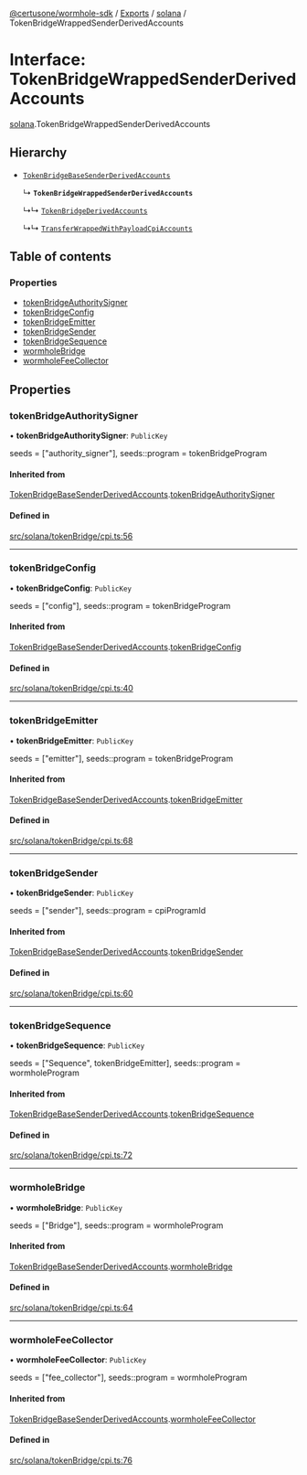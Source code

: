 [@certusone/wormhole-sdk](../README.md) / [Exports](../modules.md) / [solana](../modules/solana.md) / TokenBridgeWrappedSenderDerivedAccounts

# Interface: TokenBridgeWrappedSenderDerivedAccounts

[solana](../modules/solana.md).TokenBridgeWrappedSenderDerivedAccounts

## Hierarchy

- [`TokenBridgeBaseSenderDerivedAccounts`](solana.TokenBridgeBaseSenderDerivedAccounts.md)

  ↳ **`TokenBridgeWrappedSenderDerivedAccounts`**

  ↳↳ [`TokenBridgeDerivedAccounts`](solana.TokenBridgeDerivedAccounts.md)

  ↳↳ [`TransferWrappedWithPayloadCpiAccounts`](solana.TransferWrappedWithPayloadCpiAccounts.md)

## Table of contents

### Properties

- [tokenBridgeAuthoritySigner](solana.TokenBridgeWrappedSenderDerivedAccounts.md#tokenbridgeauthoritysigner)
- [tokenBridgeConfig](solana.TokenBridgeWrappedSenderDerivedAccounts.md#tokenbridgeconfig)
- [tokenBridgeEmitter](solana.TokenBridgeWrappedSenderDerivedAccounts.md#tokenbridgeemitter)
- [tokenBridgeSender](solana.TokenBridgeWrappedSenderDerivedAccounts.md#tokenbridgesender)
- [tokenBridgeSequence](solana.TokenBridgeWrappedSenderDerivedAccounts.md#tokenbridgesequence)
- [wormholeBridge](solana.TokenBridgeWrappedSenderDerivedAccounts.md#wormholebridge)
- [wormholeFeeCollector](solana.TokenBridgeWrappedSenderDerivedAccounts.md#wormholefeecollector)

## Properties

### tokenBridgeAuthoritySigner

• **tokenBridgeAuthoritySigner**: `PublicKey`

seeds = ["authority_signer"], seeds::program = tokenBridgeProgram

#### Inherited from

[TokenBridgeBaseSenderDerivedAccounts](solana.TokenBridgeBaseSenderDerivedAccounts.md).[tokenBridgeAuthoritySigner](solana.TokenBridgeBaseSenderDerivedAccounts.md#tokenbridgeauthoritysigner)

#### Defined in

[src/solana/tokenBridge/cpi.ts:56](https://github.com/wormhole-foundation/wormhole/blob/7bc96a1e/sdk/js/src/solana/tokenBridge/cpi.ts#L56)

___

### tokenBridgeConfig

• **tokenBridgeConfig**: `PublicKey`

seeds = ["config"], seeds::program = tokenBridgeProgram

#### Inherited from

[TokenBridgeBaseSenderDerivedAccounts](solana.TokenBridgeBaseSenderDerivedAccounts.md).[tokenBridgeConfig](solana.TokenBridgeBaseSenderDerivedAccounts.md#tokenbridgeconfig)

#### Defined in

[src/solana/tokenBridge/cpi.ts:40](https://github.com/wormhole-foundation/wormhole/blob/7bc96a1e/sdk/js/src/solana/tokenBridge/cpi.ts#L40)

___

### tokenBridgeEmitter

• **tokenBridgeEmitter**: `PublicKey`

seeds = ["emitter"], seeds::program = tokenBridgeProgram

#### Inherited from

[TokenBridgeBaseSenderDerivedAccounts](solana.TokenBridgeBaseSenderDerivedAccounts.md).[tokenBridgeEmitter](solana.TokenBridgeBaseSenderDerivedAccounts.md#tokenbridgeemitter)

#### Defined in

[src/solana/tokenBridge/cpi.ts:68](https://github.com/wormhole-foundation/wormhole/blob/7bc96a1e/sdk/js/src/solana/tokenBridge/cpi.ts#L68)

___

### tokenBridgeSender

• **tokenBridgeSender**: `PublicKey`

seeds = ["sender"], seeds::program = cpiProgramId

#### Inherited from

[TokenBridgeBaseSenderDerivedAccounts](solana.TokenBridgeBaseSenderDerivedAccounts.md).[tokenBridgeSender](solana.TokenBridgeBaseSenderDerivedAccounts.md#tokenbridgesender)

#### Defined in

[src/solana/tokenBridge/cpi.ts:60](https://github.com/wormhole-foundation/wormhole/blob/7bc96a1e/sdk/js/src/solana/tokenBridge/cpi.ts#L60)

___

### tokenBridgeSequence

• **tokenBridgeSequence**: `PublicKey`

seeds = ["Sequence", tokenBridgeEmitter], seeds::program = wormholeProgram

#### Inherited from

[TokenBridgeBaseSenderDerivedAccounts](solana.TokenBridgeBaseSenderDerivedAccounts.md).[tokenBridgeSequence](solana.TokenBridgeBaseSenderDerivedAccounts.md#tokenbridgesequence)

#### Defined in

[src/solana/tokenBridge/cpi.ts:72](https://github.com/wormhole-foundation/wormhole/blob/7bc96a1e/sdk/js/src/solana/tokenBridge/cpi.ts#L72)

___

### wormholeBridge

• **wormholeBridge**: `PublicKey`

seeds = ["Bridge"], seeds::program = wormholeProgram

#### Inherited from

[TokenBridgeBaseSenderDerivedAccounts](solana.TokenBridgeBaseSenderDerivedAccounts.md).[wormholeBridge](solana.TokenBridgeBaseSenderDerivedAccounts.md#wormholebridge)

#### Defined in

[src/solana/tokenBridge/cpi.ts:64](https://github.com/wormhole-foundation/wormhole/blob/7bc96a1e/sdk/js/src/solana/tokenBridge/cpi.ts#L64)

___

### wormholeFeeCollector

• **wormholeFeeCollector**: `PublicKey`

seeds = ["fee_collector"], seeds::program = wormholeProgram

#### Inherited from

[TokenBridgeBaseSenderDerivedAccounts](solana.TokenBridgeBaseSenderDerivedAccounts.md).[wormholeFeeCollector](solana.TokenBridgeBaseSenderDerivedAccounts.md#wormholefeecollector)

#### Defined in

[src/solana/tokenBridge/cpi.ts:76](https://github.com/wormhole-foundation/wormhole/blob/7bc96a1e/sdk/js/src/solana/tokenBridge/cpi.ts#L76)
